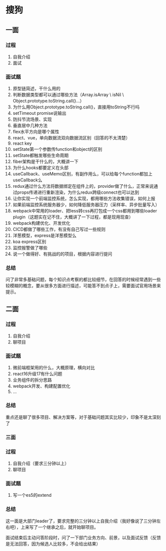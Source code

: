 # 搜狗

## 一面

### 过程

1. 自我介绍
2. 面试

### 面试题

1. 原型链简述，干什么用的
2. 判断数据类型都可以通过哪些方法（Array.isArray \ isNil \ Object.prototype.toString.call()...）
3. 为什么用Object.prototype.toString.call()，直接用toString不行吗
4. setTimeout promise说输出
5. 防抖节流场景、实现
6. 垂直居中几种方法
7. flex水平方向是哪个属性
8. react、vue，单向数据流双向数据流区别（回答的不太清楚）
9. react key
10. setState第一个参数传function和object的区别
11. setState都触发哪些生命周期
12. fiber架构是干什么的，大概讲一下
13. 为什么hooks都要定义在头部
14. useCallback、useMemo区别，有副作用么，可以给每个function都加上useCallback么
15. redux通过什么方法将数据绑定在组件上的，provider做了什么，正常来说通过props传递进行重新渲染，为什么redux跨级connect也可以达到
16. 让你实现一个前端监控系统，怎么实现，都用哪些方法收集错误，如何上报
17. 如果前端监控系统服务器少，如何降低服务器压力（采样率、异步批量写入）
18. webpack中常用的loader、把less转css再打包成一个css都用到哪些loader plugin（这题实在记不住，大概讲了一下过程，都是现用现查）
19. webpack构建优化、开发优化
20. CICD都做了哪些工作，有没有自己写过一些规则
21. 洋葱模型，express是洋葱模型么
22. koa express区别
23. 监控报警做了哪些
24. 说一个做得好、有挑战的的项目，根据内容进行提问

### 总结

问了非常多基础问题，每个知识点考察的都比较细节，在回答的时候经常遇到一些较模糊的概念，要从很多方面进行描述，可能答不到点子上，需要面试官用场景来提示。

## 二面

### 过程

1. 自我介绍
2. 聊项目

### 面试题

1. 微前端框架用的什么，大概原理，横向对比
2. react16升级17有什么问题
3. 业务组件的拆分思路
4. webpack开发、构建配置优化
5. ...

### 总结

重点还是聊了很多项目、解决方案等，对于基础问题其实比较少，印象不是太深刻了

### 三面

### 过程

1. 自我介绍（要求三分钟以上）
2. 聊项目

### 面试题

1. 写一个es5的extend

### 总结

这一面是大部门leader了，要求完整的三分钟以上自我介绍（我好像说了三分钟左右吧），上来写了一个继承之后，就开始聊项目。

面试结束后主动问答阶段时，问了一下部门业务方向、前景，以及面试反馈（反馈是无法回答，因为候选人比较多，不会给出结果）
